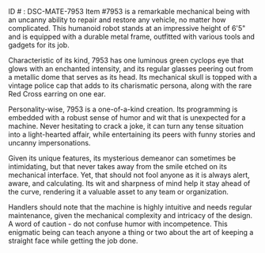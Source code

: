 ID # : DSC-MATE-7953
Item #7953 is a remarkable mechanical being with an uncanny ability to repair and restore any vehicle, no matter how complicated. This humanoid robot stands at an impressive height of 6'5" and is equipped with a durable metal frame, outfitted with various tools and gadgets for its job.

Characteristic of its kind, 7953 has one luminous green cyclops eye that glows with an enchanted intensity, and its regular glasses peering out from a metallic dome that serves as its head. Its mechanical skull is topped with a vintage police cap that adds to its charismatic persona, along with the rare Red Cross earring on one ear.

Personality-wise, 7953 is a one-of-a-kind creation. Its programming is embedded with a robust sense of humor and wit that is unexpected for a machine. Never hesitating to crack a joke, it can turn any tense situation into a light-hearted affair, while entertaining its peers with funny stories and uncanny impersonations.

Given its unique features, its mysterious demeanor can sometimes be intimidating, but that never takes away from the smile etched on its mechanical interface. Yet, that should not fool anyone as it is always alert, aware, and calculating. Its wit and sharpness of mind help it stay ahead of the curve, rendering it a valuable asset to any team or organization.

Handlers should note that the machine is highly intuitive and needs regular maintenance, given the mechanical complexity and intricacy of the design. A word of caution - do not confuse humor with incompetence. This enigmatic being can teach anyone a thing or two about the art of keeping a straight face while getting the job done.